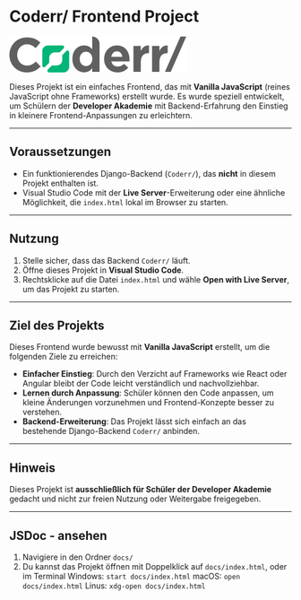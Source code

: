 # Coderr/ Frontend Project

![Coderr Logo](assets/logo/logo_coderr.svg)

Dieses Projekt ist ein einfaches Frontend, das mit **Vanilla JavaScript** (reines JavaScript ohne Frameworks) erstellt wurde. Es wurde speziell entwickelt, um Schülern der **Developer Akademie** mit Backend-Erfahrung den Einstieg in kleinere Frontend-Anpassungen zu erleichtern.

---

## Voraussetzungen

- Ein funktionierendes Django-Backend (`Coderr/`), das **nicht** in diesem Projekt enthalten ist.
- Visual Studio Code mit der **Live Server**-Erweiterung oder eine ähnliche Möglichkeit, die `index.html` lokal im Browser zu starten.

---

## Nutzung

1. Stelle sicher, dass das Backend `Coderr/` läuft.
2. Öffne dieses Projekt in **Visual Studio Code**.
3. Rechtsklicke auf die Datei `index.html` und wähle **Open with Live Server**, um das Projekt zu starten.

---

## Ziel des Projekts

Dieses Frontend wurde bewusst mit **Vanilla JavaScript** erstellt, um die folgenden Ziele zu erreichen:

- **Einfacher Einstieg**: Durch den Verzicht auf Frameworks wie React oder Angular bleibt der Code leicht verständlich und nachvollziehbar.
- **Lernen durch Anpassung**: Schüler können den Code anpassen, um kleine Änderungen vorzunehmen und Frontend-Konzepte besser zu verstehen.
- **Backend-Erweiterung**: Das Projekt lässt sich einfach an das bestehende Django-Backend `Coderr/` anbinden.

---

## Hinweis

Dieses Projekt ist **ausschließlich für Schüler der Developer Akademie** gedacht und nicht zur freien Nutzung oder Weitergabe freigegeben.

---

## JSDoc - ansehen

1. Navigiere in den Ordner `docs/`
2. Du kannst das Projekt öffnen mit Doppelklick auf `docs/index.html`, oder im Terminal 
    Windows: `start docs/index.html`
    macOS: `open docs/index.html`
    Linus: `xdg-open docs/index.html` 
